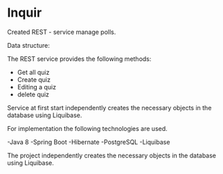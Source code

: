 # Inquir

Created REST - service manage polls.

Data structure:

The REST service provides the following methods: 
- Get all quiz
- Create quiz
- Editing a quiz
- delete quiz

Service at first start independently creates the necessary objects in the database using Liquibase.

For implementation the following technologies are used.

-Java 8
-Spring Boot
-Hibernate
-PostgreSQL
-Liquibase


The project independently creates the necessary objects in the database using Liquibase.
